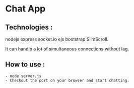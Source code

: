 # Chat App

## Technologies :

  nodejs
	express
	socket.io
	ejs
	bootstrap
	SlimScroll.

It can handle a lot of simultaneous connections without lag.

## How to use :

	- node server.js
	- Checkout the port on your browser and start chatting.
